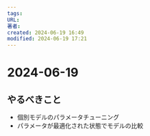 ```yaml
---
tags: 
URL: 
著者: 
created: 2024-06-19 16:49
modified: 2024-06-19 17:21
---
```


# 2024-06-19

## やるべきこと

- 個別モデルのパラメータチューニング
- パラメータが最適化された状態でモデルの比較

